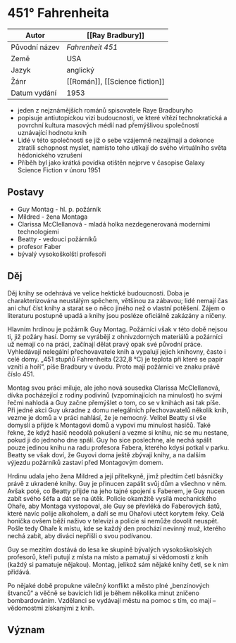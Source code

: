 # 451° Fahrenheita
| Autor | [[Ray Bradbury]] |
| ---- | ---- |
| Původní název | _Fahrenheit 451_ |
| Země | USA |
| Jazyk | anglický |
| Žánr | [[Román]], [[Science fiction]] |
| Datum vydání | 1953 |
- jeden z nejznámějších románů spisovatele Raye Bradburyho
- popisuje antiutopickou vizi budoucnosti, ve které vítězí technokratická a povrchní kultura masových médií nad přemýšlivou společností uznávající hodnotu knih
- Lidé v této společnosti se již o sebe vzájemně nezajímají a dokonce ztratili schopnost myslet, namísto toho utíkají do svého virtuálního světa hédonického vzrušení
- Příběh byl jako krátká povídka otištěn nejprve v časopise Galaxy Science Fiction v únoru 1951

## Postavy
- Guy Montag - hl. p. požárník
- Mildred - žena Montaga
- Clarissa McClellanová - mladá holka nezdegenerovaná moderními technologiemi
- Beatty - vedoucí požárníků
- profesor Faber
- bývalý vysokoškolští profesoři

## Děj
Děj knihy se odehrává ve velice hektické budoucnosti. Doba je charakterizována neustálým spěchem, většinou za zábavou; lidé nemají čas ani chuť číst knihy a starat se o něco jiného než o vlastní potěšení. Zájem o literaturu postupně upadá a knihy jsou posléze oficiálně zakázány a ničeny.

Hlavním hrdinou je požárník Guy Montag. Požárníci však v této době nejsou ti, již požáry hasí. Domy se vyrábějí z ohnivzdorných materiálů a požárníci už nemají co na práci, začínají dělat pravý opak své původní práce. Vyhledávají nelegální přechovavatele knih a vypalují jejich knihovny, často i celé domy. „451 stupňů Fahrenheita (232,8 °C) je teplota při které se papír vznítí a hoří“, píše Bradbury v úvodu. Proto mají požárníci ve znaku právě číslo 451.

Montag svou práci miluje, ale jeho nová sousedka Clarissa McClellanová, dívka pocházející z rodiny podivínů (vzpomínajících na minulost) ho svými řečmi nahlodá a Guy začne přemýšlet o tom, co se v knihách asi tak píše. Při jedné akci Guy ukradne z domu nelegálních přechovavatelů několik knih, vezme je domů a v práci nahlásí, že je nemocný. Velitel Beatty si vše domyslí a přijde k Montagovi domů a vypoví mu minulost hasičů. Také řekne, že když hasič neodolá pokušení a vezme si knihu, nic se mu nestane, pokud ji do jednoho dne spálí. Guy ho sice poslechne, ale nechá spálit pouze jedinou knihu na radu profesora Fabera, kterého kdysi potkal v parku. Beatty se však doví, že Guyovi doma ještě zbývají knihy, a na dalším výjezdu požárníků zastaví před Montagovým domem.

Hrdinu udala jeho žena Mildred a její přítelkyně, jimž předtím četl básničky právě z ukradené knihy. Guy je přinucen zapálit svůj dům a všechno v něm. Avšak poté, co Beatty přijde na jeho tajné spojení s Faberem, je Guy nucen zabít svého šéfa a dát se na útěk. Policie okamžitě vysílá mechanického Ohaře, aby Montaga vystopoval, ale Guy se převléká do Faberových šatů, které navíc polije alkoholem, a daří se mu Ohařovi utéct korytem řeky. Celá honička ovšem běží naživo v televizi a policie si nemůže dovolit neuspět. Pošle tedy Ohaře k místu, kde se každý den prochází nevinný muž, kterého nechá zabít, aby diváci nepřišli o svou podívanou.

Guy se mezitím dostává do lesa ke skupině bývalých vysokoškolských profesorů, kteří putují z místa na místo a pamatují si vědomosti z knih (každý si pamatuje nějakou). Montag, jelikož sám nějaké knihy četl, se k nim přidává.

Po nějaké době propukne válečný konflikt a město plné „benzínových štvanců“ a věčně se bavících lidí je během několika minut zničeno bombardováním. Vzdělanci se vydávají městu na pomoc s tím, co mají – vědomostmi získanými z knih. 

## Význam
